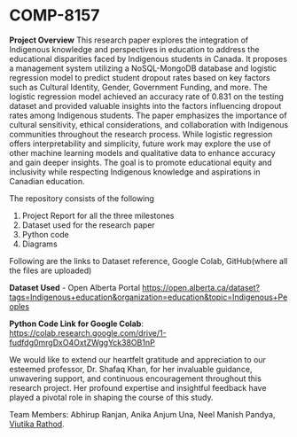 # COMP-8157

**Project Overview**
This research paper explores the integration of Indigenous knowledge and perspectives in education to address the educational disparities faced by Indigenous students in Canada. It proposes a management system utilizing a NoSQL-MongoDB database and logistic regression model to predict student dropout rates based on key factors such as Cultural Identity, Gender, Government Funding, and more. The logistic regression model achieved an accuracy rate of 0.831 on the testing dataset and provided valuable insights into the factors influencing dropout rates among Indigenous students. The paper emphasizes the importance of cultural sensitivity, ethical considerations, and collaboration with Indigenous communities throughout the research process. While logistic regression offers interpretability and simplicity, future work may explore the use of other machine learning models and qualitative data to enhance accuracy and gain deeper insights. The goal is to promote educational equity and inclusivity while respecting Indigenous knowledge and aspirations in Canadian education.

The repository consists of the following
1. Project Report for all the three milestones
2. Dataset used for the research paper
3. Python code
4. Diagrams

Following are the links to Dataset reference, Google Colab, GitHub(where all the files are uploaded)

**Dataset Used** - Open Alberta Portal https://open.alberta.ca/dataset?tags=Indigenous+education&organization=education&topic=Indigenous+Peoples

**Python Code Link for Google Colab**: https://colab.research.google.com/drive/1-fudfdg0mrgDxO4OxtZWggYck38OB1nP

We would like to extend our heartfelt gratitude and appreciation to our esteemed professor, Dr. Shafaq Khan, for her invaluable guidance, unwavering support, and continuous encouragement throughout this research project. Her profound expertise and insightful feedback have played a pivotal role in shaping the course of this study.

Team Members: Abhirup Ranjan, Anika Anjum Una, Neel Manish Pandya, [Viutika Rathod](linkedin.com/in/viutika-tripathi-4a203077).
